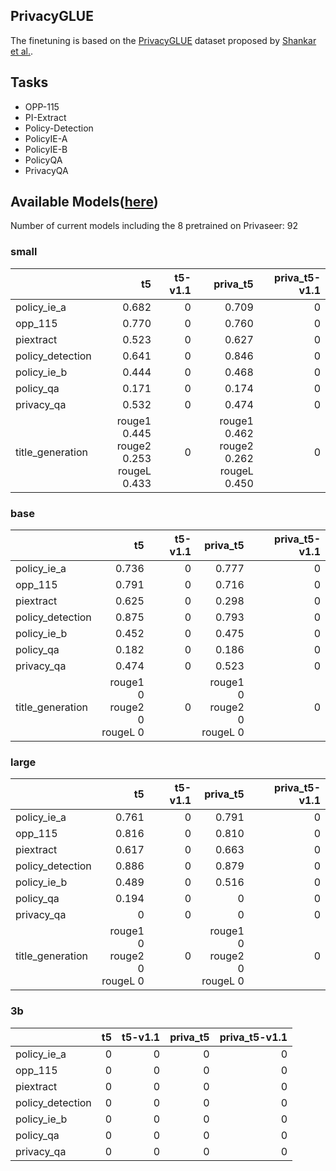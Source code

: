 ## PrivacyGLUE

The finetuning is based on the [PrivacyGLUE](https://github.com/infsys-lab/privacy-glue) dataset proposed by [Shankar et al.](https://www.mdpi.com/2076-3417/13/6/3701).


## Tasks

- OPP-115
- PI-Extract
- Policy-Detection
- PolicyIE-A
- PolicyIE-B
- PolicyQA
- PrivacyQA

## Available Models([here](https://huggingface.co/alzoubi36))


Number of current models including the 8 pretrained on Privaseer: 92

### small


|                   |                                             t5 | t5-v1.1 |                                       priva_t5 | priva_t5-v1.1 |
|:------------------|-----------------------------------------------:|--------:|-----------------------------------------------:|--------------:|
| policy\_ie\_a     |                                          0.682 |       0 |                                          0.709 |             0 |
| opp\_115          |                                          0.770 |       0 |                                          0.760 |             0 |
| piextract         |                                          0.523 |       0 |                                          0.627 |             0 |
| policy\_detection |                                          0.641 |       0 |                                          0.846 |             0 |
| policy\_ie\_b     |                                          0.444 |       0 |                                          0.468 |             0 |
| policy\_qa        |                                          0.171 |       0 |                                          0.174 |             0 |
| privacy\_qa       |                                          0.532 |       0 |                                          0.474 |             0 |
| title\_generation | rouge1 0.445<br/>rouge2 0.253<br/>rougeL 0.433 |       0 | rouge1 0.462<br/>rouge2 0.262<br/>rougeL 0.450 |             0 |
 

### base


|                   |                                 t5 | t5-v1.1 |                           priva_t5 | priva_t5-v1.1 |
|:------------------|-----------------------------------:|--------:|-----------------------------------:|--------------:|
| policy\_ie\_a     |                              0.736 |       0 |                              0.777 |             0 |
| opp\_115          |                              0.791 |       0 |                              0.716 |             0 |
| piextract         |                              0.625 |       0 |                              0.298 |             0 |
| policy\_detection |                              0.875 |       0 |                              0.793 |             0 |
| policy\_ie\_b     |                              0.452 |       0 |                              0.475 |             0 |
| policy\_qa        |                              0.182 |       0 |                              0.186 |             0 |
| privacy\_qa       |                              0.474 |       0 |                              0.523 |             0 |
| title\_generation | rouge1 0<br/>rouge2 0<br/>rougeL 0 |       0 | rouge1 0<br/>rouge2 0<br/>rougeL 0 |             0 |


### large


|                   |                                 t5 | t5-v1.1 |                           priva_t5 | priva_t5-v1.1 |
|:------------------|-----------------------------------:|--------:|-----------------------------------:|--------------:|
| policy\_ie\_a     |                              0.761 |       0 |                              0.791 |             0 |
| opp\_115          |                              0.816 |       0 |                              0.810 |             0 |
| piextract         |                              0.617 |       0 |                              0.663 |             0 |
| policy\_detection |                              0.886 |       0 |                              0.879 |             0 |
| policy\_ie\_b     |                              0.489 |       0 |                              0.516 |             0 |
| policy\_qa        |                              0.194 |       0 |                                  0 |             0 |
| privacy\_qa       |                                  0 |       0 |                                  0 |             0 |
| title\_generation | rouge1 0<br/>rouge2 0<br/>rougeL 0 |       0 | rouge1 0<br/>rouge2 0<br/>rougeL 0 |             0 |


### 3b


|                   |   t5 |   t5-v1.1 |   priva_t5 |   priva_t5-v1.1 |
|:------------------|-----:|----------:|-----------:|----------------:|
| policy\_ie\_a     |    0 |         0 |          0 |               0 |
| opp\_115          |    0 |         0 |          0 |               0 |
| piextract         |    0 |         0 |          0 |               0 |
| policy\_detection |    0 |         0 |          0 |               0 |
| policy\_ie\_b     |    0 |         0 |          0 |               0 |
| policy\_qa        |    0 |         0 |          0 |               0 |
| privacy\_qa       |    0 |         0 |          0 |               0 |
 

